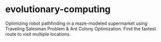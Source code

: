 # evolutionary-computing
Optimizing robot pathfinding in a maze-modeled supermarket using Traveling Salesman Problem &amp; Ant Colony Optimization. Find the fastest route to visit multiple locations.
